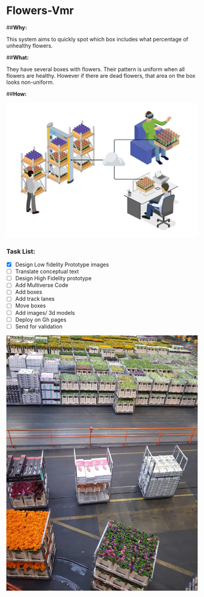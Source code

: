 # Flowers-Vmr

##**Why:**

This system aims to quickly spot which box includes what percentage of unhealthy flowers.

##**What:**

They have several boxes with flowers. Their pattern is uniform when all flowers are healthy. However if there are dead flowers, that area on the box looks non-uniform.


##**How:** 

![flower-system](doc/system.jpeg "flowers")


### Task List:

- [X] Design Low fidelity Prototype images 
- [ ] Translate conceptual text
- [ ] Design High Fidelity prototype
- [ ] Add Multiverse Code
- [ ] Add boxes
- [ ] Add track lanes
- [ ] Move boxes
- [ ] Add images/ 3d models
- [ ] Deploy on Gh pages
- [ ] Send for validation

![flower-factory](doc/factory.jpeg "factory")
